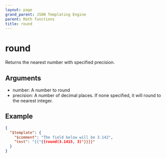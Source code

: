 ```yaml
---
layout: page
grand_parent: JSON Templating Engine
parent: Math functions
title: round
---
```


# round

Returns the nearest number with specified precision.

## Arguments

 - number: A number to round
 - precision: A number of decimal places. If none specified, it will round to the nearest integer.

## Example

```json
{
  "$template": {
    "$comment": "The field below will be 3.142",
    "test": "{{"{{round(3.1415, 3)"}}}}"
  }
}
```

